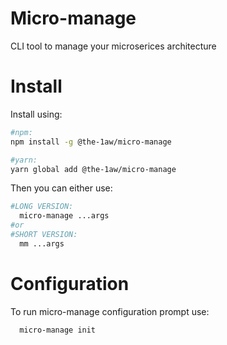 # Micro-manage

CLI tool to manage your microserices architecture

# Install
Install using:
```bash
#npm:
npm install -g @the-1aw/micro-manage

#yarn:
yarn global add @the-1aw/micro-manage
```

Then you can either use:
```bash
#LONG VERSION:
  micro-manage ...args
#or
#SHORT VERSION:
  mm ...args
```

# Configuration

To run micro-manage configuration prompt use:
```bash
  micro-manage init
```